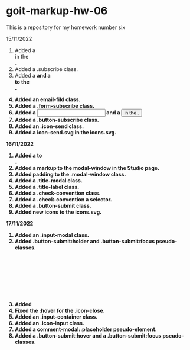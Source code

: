 # goit-markup-hw-06

This is a repository for my homework number six

15/11/2022

1. Added a <div> in the <footer>.
2. Added a .subscribe class.
3. Added a <strong> and a <form> to the <footer>.
4. Added an email-fild class.
5. Added a .form-subscribe class.
6. Added a <input> and a <button> in the <form>.
7. Added a .button-subscribe class.
8. Added an .icon-send class.
9. Added a icon-send.svg in the icons.svg.

16/11/2022

1. Added a <label> to <footer>.
2. Added a markup to the modal-window in the Studio page.
3. Added padding to the .modal-window class.
4. Added a .title-modal class.
5. Added a .title-label class.
6. Added a .check-convention class.
7. Added a .check-convention a selector.
8. Added a .button-submit class.
9. Added new icons to the icons.svg.

17/11/2022

1. Added an .input-modal class.
2. Added .button-submit:holder and .button-submit:focus pseudo-classes.
3. Added <svg> with <use> to <form> in the Portfolio page.
4. Fixed the :hover for the .icon-close.
5. Added an .input-container class.
6. Added an .icon-input class.
7. Added a comment-modal::placeholder pseudo-element.
8. Added a .button-submit:hover and a .button-submit:focus pseudo-classes.
